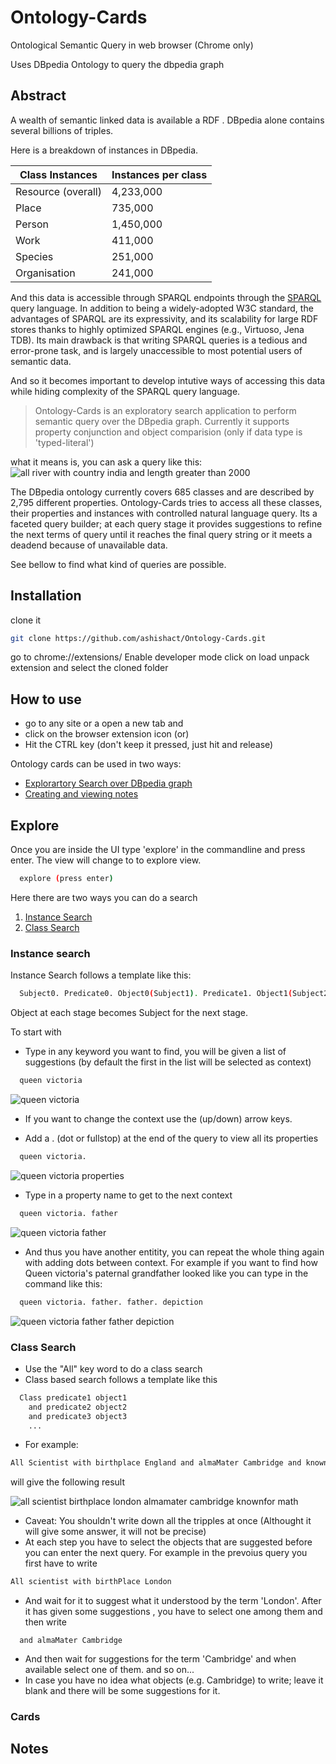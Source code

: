 # Ontology-Cards
Ontological Semantic Query in web browser (Chrome only)

Uses DBpedia Ontology to query the dbpedia graph

## Abstract
A wealth of semantic linked data is available a RDF . DBpedia alone contains several billions of triples. 

Here is a breakdown of instances in DBpedia.

| Class	Instances     | Instances per class |
| --------------------|---------------------|
| Resource (overall)	| 4,233,000           |
| Place	              | 735,000             |
| Person	            | 1,450,000           |
| Work	              | 411,000             |
| Species	            | 251,000             |
| Organisation	      | 241,000             |

And this data is accessible through SPARQL endpoints through the [SPARQL](https://www.w3.org/TR/rdf-sparql-query/) query language. In addition to being a widely-adopted W3C standard, the advantages of SPARQL are its expressivity, and its scalability for large RDF stores thanks to highly optimized SPARQL engines (e.g., Virtuoso, Jena TDB). Its main drawback is that writing SPARQL queries is a tedious and error-prone task, and is largely unaccessible to most potential users of semantic data.

And so it becomes important to develop intutive ways of accessing this data while hiding complexity of the SPARQL query language.

> Ontology-Cards is an exploratory search application to perform semantic query over the DBpedia graph. Currently it supports property conjunction and object comparision (only if data type is 'typed-literal')

what it means is, you can ask a query like this:
![all river with country india and length greater than 2000](https://cloud.githubusercontent.com/assets/1690108/14444862/2f86f20e-0066-11e6-9252-33d2bb3b4c14.PNG)

The DBpedia ontology currently covers 685 classes and are described by 2,795 different properties. Ontology-Cards tries to access all these classes, their properties and instances with controlled natural language query. Its a faceted query builder; at each query stage it provides suggestions to refine the next terms of query until it reaches the final query string or it meets a deadend because of unavailable data.

See bellow to find what kind of queries are possible.

## Installation
clone it
```bash
git clone https://github.com/ashishact/Ontology-Cards.git
```
go to chrome://extensions/
Enable developer mode
click on load unpack extension and select the cloned folder

## How to use
- go to any site or a open a new tab and
- click on the browser extension icon (or)
- Hit the CTRL key (don't keep it pressed, just hit and release)



Ontology cards can be used in two ways:
- [Explorartory Search over DBpedia graph](#Explore)
- [Creating and viewing notes](#Notes)

<a name="Explore"></a>
## Explore
Once you are inside the UI type 'explore' in the commandline and press enter. The view will change to to explore view.
```bash
  explore (press enter)
```
Here there are two ways you can do a search

1. [Instance Search](#Instance-Search)
2. [Class Search](#Class-Search)

<a name="Instance-Search"></a>
### Instance search

Instance Search follows a template like this:
```bash
  Subject0. Predicate0. Object0(Subject1). Predicate1. Object1(Subject2)
```
Object at each stage becomes Subject for the next stage.

To start with

- Type in any keyword you want to find, you will be given a list of suggestions (by default the first in the list will be selected as context)
```bash
  queen victoria
```
  ![queen victoria](https://cloud.githubusercontent.com/assets/1690108/14445940/d31d6670-006e-11e6-956d-e01bf5c43898.PNG)

- If you want to change the context use the (up/down) arrow keys.
  
- Add a . (dot or fullstop) at the end of the query to view all its properties
```bash
  queen victoria.
```

  ![queen victoria properties](https://cloud.githubusercontent.com/assets/1690108/14446287/d4392e60-0071-11e6-8f75-1d9fa60c554d.PNG)
  

- Type in a property name to get to the next context
```bash
  queen victoria. father
```
  ![queen victoria father](https://cloud.githubusercontent.com/assets/1690108/14446403/6f9a4762-0073-11e6-8c4e-815756e7dfa6.PNG)
  
- And thus you have another entitity, you can repeat the whole thing again with adding dots between context. For example if you want to find how Queen victoria's paternal grandfather looked like you can type in the command like this:
```bash
  queen victoria. father. father. depiction
```
  ![queen victoria father father depiction](https://cloud.githubusercontent.com/assets/1690108/14446777/304ab598-0077-11e6-930f-5418bd63a40d.PNG)

<a name="Class-Search"></a>
### Class Search
- Use the "All" key word to do a class search
- Class based search follows a template like this
```bash
  Class predicate1 object1
    and predicate2 object2
    and predicate3 object3
    ...
```
- For example:
```bash
All Scientist with birthplace England and almaMater Cambridge and knownFor Math
```
will give the following result

  ![all scientist birthplace london almamater cambridge knownfor math](https://cloud.githubusercontent.com/assets/1690108/14447172/bc431196-007a-11e6-9c39-2a0c9e7d49c2.PNG)

- Caveat: You shouldn't write down all the tripples at once (Althought it will give some answer, it will not be precise)
- At each step you have to select the objects that are suggested before you can enter the next query. For example in the prevoius query you first have to write
```bash
All scientist with birthPlace London
```
- And wait for it to suggest what it understood by the term 'London'. After it has given some suggestions , you have to select one among them and then write 
```bast
  and almaMater Cambridge
```
- And then wait for suggestions for the term 'Cambridge' and when available select one of them. and so on...
- In case you have no idea what objects (e.g. Cambridge) to write; leave it blank and there will be some suggestions for it.

<a name="Cards"></a>
### Cards

<a name="Notes"></a>
## Notes

